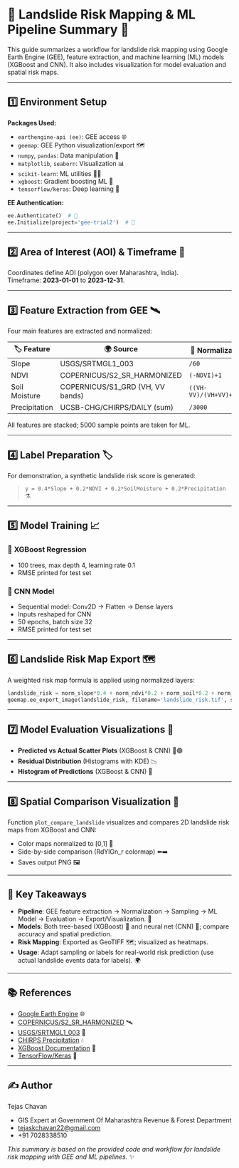 # 🗻 Landslide Risk Mapping & ML Pipeline Summary 🧮

This guide summarizes a workflow for landslide risk mapping using Google Earth Engine (GEE), feature extraction, and machine learning (ML) models (XGBoost and CNN). It also includes visualization for model evaluation and spatial risk maps.

---

## 1️⃣ **Environment Setup**

**Packages Used:**
- `earthengine-api (ee)`: GEE access 🌐
- `geemap`: GEE Python visualization/export 🗺️
- `numpy`, `pandas`: Data manipulation 🔢
- `matplotlib`, `seaborn`: Visualization 📊
- `scikit-learn`: ML utilities 🧑‍💻
- `xgboost`: Gradient boosting ML 🌲
- `tensorflow/keras`: Deep learning 🧠

**EE Authentication:**
```python
ee.Authenticate()  # 🔑
ee.Initialize(project='gee-trial2')  # 🏁
```

---

## 2️⃣ **Area of Interest (AOI) & Timeframe** 📅

Coordinates define AOI (polygon over Maharashtra, India).  
Timeframe: **2023-01-01** to **2023-12-31**.

---

## 3️⃣ **Feature Extraction from GEE** 🛰️

Four main features are extracted and normalized:

| 🏷️ Feature         | 🌍 Source                                           | 🧮 Normalization           |
|--------------------|----------------------------------------------------|---------------------------|
| Slope              | USGS/SRTMGL1_003                                   | `/60`                     |
| NDVI               | COPERNICUS/S2_SR_HARMONIZED                        | `(-NDVI)+1`               |
| Soil Moisture      | COPERNICUS/S1_GRD (VH, VV bands)                    | `((VH-VV)/(VH+VV)+1)/2`   |
| Precipitation      | UCSB-CHG/CHIRPS/DAILY (sum)                         | `/3000`                   |

All features are stacked; 5000 sample points are taken for ML.

---

## 4️⃣ **Label Preparation** 🏷️

For demonstration, a synthetic landslide risk score is generated:
> `y = 0.4*Slope + 0.2*NDVI + 0.2*SoilMoisture + 0.2*Precipitation` ⚗️

---

## 5️⃣ **Model Training** 📈

### 🌲 **XGBoost Regression**
- 100 trees, max depth 4, learning rate 0.1
- RMSE printed for test set

### 🧠 **CNN Model**
- Sequential model: Conv2D → Flatten → Dense layers
- Inputs reshaped for CNN
- 50 epochs, batch size 32
- RMSE printed for test set

---

## 6️⃣ **Landslide Risk Map Export** 🗺️

A weighted risk map formula is applied using normalized layers:
```python
landslide_risk = norm_slope*0.4 + norm_ndvi*0.2 + norm_soil*0.2 + norm_precip*0.2  # 🏷️
geemap.ee_export_image(landslide_risk, filename='landslide_risk.tif', scale=30, region=AOI)  # 📤
```

---

## 7️⃣ **Model Evaluation Visualizations** 🎨

- **Predicted vs Actual Scatter Plots** (XGBoost & CNN) 🔵🟢
- **Residual Distribution** (Histograms with KDE) 📉
- **Histogram of Predictions** (XGBoost & CNN) 🧾

---

## 8️⃣ **Spatial Comparison Visualization** 🗾

Function `plot_compare_landslide` visualizes and compares 2D landslide risk maps from XGBoost and CNN:
- Color maps normalized to [0,1] 🎨
- Side-by-side comparison (RdYlGn_r colormap) ⬅️➡️
- Saves output PNG 🖼️

---

## 🔑 **Key Takeaways**

- **Pipeline**: GEE feature extraction → Normalization → Sampling → ML Model → Evaluation → Export/Visualization. 🔄
- **Models**: Both tree-based (XGBoost) 🌲 and neural net (CNN) 🧠; compare accuracy and spatial prediction.
- **Risk Mapping**: Exported as GeoTIFF 🗺️; visualized as heatmaps.
- **Usage**: Adapt sampling or labels for real-world risk prediction (use actual landslide events data for labels). 🌍

---

## 📚 **References**
- [Google Earth Engine](https://earthengine.google.com/) 🌐
- [COPERNICUS/S2_SR_HARMONIZED](https://developers.google.com/earth-engine/datasets/catalog/COPERNICUS_S2_SR_HARMONIZED) 🛰️
- [USGS/SRTMGL1_003](https://developers.google.com/earth-engine/datasets/catalog/USGS_SRTMGL1_003) 🌄
- [CHIRPS Precipitation](https://developers.google.com/earth-engine/datasets/catalog/UCSB-CHG_CHIRPS_DAILY) 💧
- [XGBoost Documentation](https://xgboost.readthedocs.io/en/latest/) 🌲
- [TensorFlow/Keras](https://keras.io/) 🧠

---
## ✍️ Author

Tejas Chavan  
* GIS Expert at Government Of Maharashtra Revenue & Forest Department  
* tejaskchavan22@gmail.com  
* +91 7028338510  


*This summary is based on the provided code and workflow for landslide risk mapping with GEE and ML pipelines.* ✨
